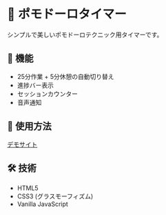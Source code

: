 # 🍅 ポモドーロタイマー

シンプルで美しいポモドーロテクニック用タイマーです。

## 🌟 機能
- 25分作業 + 5分休憩の自動切り替え
- 進捗バー表示
- セッションカウンター
- 音声通知

## 🔗 使用方法
[デモサイト](https://your-username.github.io/Timer)

## 🛠️ 技術
- HTML5
- CSS3 (グラスモーフィズム)
- Vanilla JavaScript
